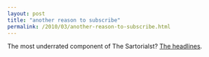```yaml
---
layout: post
title: "another reason to subscribe"
permalink: /2010/03/another-reason-to-subscribe.html
---
```


<p>The most underrated component of The Sartorialst?  <a href="http://thesartorialist.blogspot.com/2010/03/on-streetthe-charmer-paris.html">The headlines</a>.</p>



